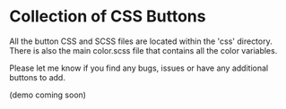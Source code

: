 Collection of CSS Buttons
=========================

All the button CSS and SCSS files are located within the 'css' directory. There is also the main color.scss file that contains all the color variables.

Please let me know if you find any bugs, issues or have any additional buttons to add.

(demo coming soon)
